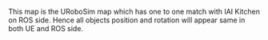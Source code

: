 This map is the URoboSim map which has one to one match with IAI Kitchen on ROS side. Hence all objects position and rotation will appear same in both UE and ROS side.
